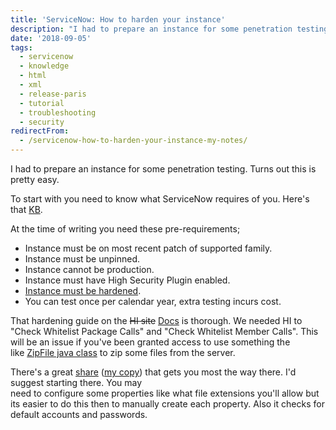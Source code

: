 ```yaml
---
title: 'ServiceNow: How to harden your instance'
description: "I had to prepare an instance for some penetration testing. Turns out this is pretty easy.\r\n\r\nTo start with you need to know what ServiceNow requires of you. ..."
date: '2018-09-05'
tags:
  - servicenow
  - knowledge
  - html
  - xml
  - release-paris
  - tutorial
  - troubleshooting
  - security
redirectFrom:
  - /servicenow-how-to-harden-your-instance-my-notes/
---
```


<!--StartFragment-->

I had to prepare an instance for some penetration testing. Turns out this is pretty easy.

To start with you need to know what ServiceNow requires of you. Here's that [KB](https://hi.service-now.com/kb_view.do?sysparm_article=KB0538598).

At the time of writing you need these pre-requirements;

* Instance must be on most recent patch of supported family.
* Instance must be unpinned.
* Instance cannot be production.
* Instance must have High Security Plugin enabled.
* [Instance must be hardened](https://hi.service-now.com/kb_view.do?sysparm_article=KB0550654).
* You can test once per calendar year, extra testing incurs cost.

That hardening guide on the ~~HI site~~ [Docs](https://docs.servicenow.com/bundle/paris-platform-administration/page/administer/security/reference/instance-security-hardening-settings.html) is thorough. We needed HI to "Check Whitelist Package Calls" and "Check Whitelist Member Calls". This will be an issue if you've been granted access to use something the like [ZipFile java class](https://stackoverflow.com/questions/48190244/read-zip-file-contents-using-zipfile-java-class-inside-script/48196453#48196453) to zip some files from the server.

There's a great [share](https://developer.servicenow.com/app.do#!/share/contents/7852853_security_best_practice_audit?v=3.02&t=PRODUCT_DETAILS) ([my copy](https://blog.jace.pro/uploads/SecurityBestPractiesAudit-V3_1.xml)) that gets you most the way there. I'd suggest starting there. You may\
need to configure some properties like what file extensions you'll allow but its easier to do this then to manually create each property. Also it checks for default accounts and passwords.

<!--EndFragment-->